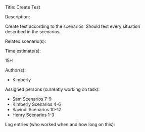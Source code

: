 Title: Create Test

Description:

  Create test according to the scenarios. Should test every situation described in the scenarios.

  
Related scenario(s):


  
Time estimate(s):

  15H

Author(s):

 - Kimberly

Assigned persons (currently working on task):

  - Sam       Scenarios 7-9
  - Kimberly  Scenarios 4-6
  - Savindi   Scenarios 10-12
  - Henry     Scenarios 1-3

Log entries (who worked when and how long on this):